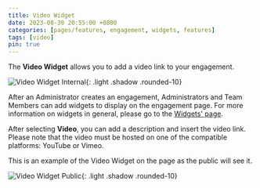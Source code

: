 ```yaml
---
title: Video Widget
date: 2023-08-30 20:55:00 +0800
categories: [pages/features, engagement, widgets, features]
tags: [video]
pin: true
---
```

The **Video Widget** allows you to add a video link to your engagement.

![Video Widget Internal](/assets/UserGuideImages/Images/video-widget/video-widget-internal-side.png){: .light .shadow .rounded-10}
  
After an Administrator creates an engagement, Administrators and Team Members can add widgets to display on the engagement page. For more information on widgets in general, please go to the [Widgets' page](/met-guide/posts/widgets/).

After selecting **Video**, you can add a description and insert the video link. Please note that the video must be hosted on one of the compatible platforms: YouTube or Vimeo.  

This is an example of the Video Widget on the page as the public will see it.

![Video Widget Public](/assets/UserGuideImages/Images/video-widget/video-widget-public-side.png){: .light .shadow .rounded-10}


